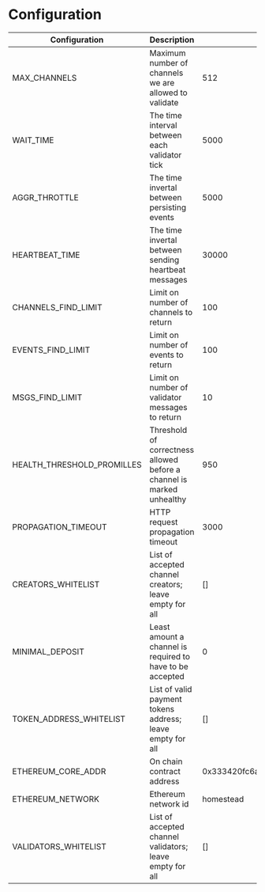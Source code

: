 # Configuration

| Configuration | Description  |  Default |
|--------------| --------------| ------------|
| MAX_CHANNELS | Maximum number of channels we are allowed to validate | 512
| WAIT_TIME | The time interval between each validator tick  | 5000 |
| AGGR_THROTTLE | The time invertal between persisting events  | 5000 |
| HEARTBEAT_TIME | The time invertal between sending heartbeat messages | 30000 |
| CHANNELS_FIND_LIMIT | Limit on number of channels to return | 100 |
| EVENTS_FIND_LIMIT | Limit on number of events to return | 100 |
| MSGS_FIND_LIMIT | Limit on number of validator messages to return | 10 |
| HEALTH_THRESHOLD_PROMILLES | Threshold of correctness allowed before a channel is marked unhealthy | 950 |
| PROPAGATION_TIMEOUT | HTTP request propagation timeout | 3000 |
| CREATORS_WHITELIST | List of accepted channel creators; leave empty for all | [] |
| MINIMAL_DEPOSIT | Least amount a channel is required to have to be accepted | 0 |
| TOKEN_ADDRESS_WHITELIST | List of valid payment tokens address; leave empty for all | [] |
| ETHEREUM_CORE_ADDR | On chain contract address   | 0x333420fc6a897356e69b62417cd17ff012177d2b |
| ETHEREUM_NETWORK | Ethereum network id | homestead |,
| VALIDATORS_WHITELIST | List of accepted channel validators; leave empty for all | [] |
